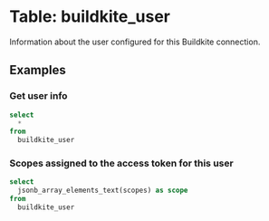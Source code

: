 # Table: buildkite_user

Information about the user configured for this Buildkite connection.

## Examples

### Get user info

```sql
select
  *
from
  buildkite_user
```

### Scopes assigned to the access token for this user

```sql
select
  jsonb_array_elements_text(scopes) as scope
from
  buildkite_user
```
